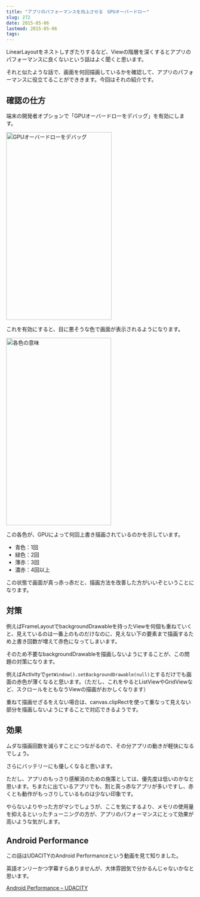 ```yaml
---
title: "アプリのパフォーマンスを向上させる　GPUオーバードロー"
slug: 272
date: 2015-05-06
lastmod: 2015-05-06
tags: 
---
```


LinearLayoutをネストしすぎたりするなど、Viewの階層を深くするとアプリのパフォーマンスに良くないという話はよく聞くと思います。

それと似たような話で、画面を何回描画しているかを確認して、アプリのパフォーマンスに役立てることができきます。今回はそれの紹介です。


## 確認の仕方


端末の開発者オプションで「GPUオーバードローをデバッグ」を有効にします。

<img src="https://android.gcreate.jp/wp-content/uploads/2015/05/114a331e0ace77db62f26ce5d7d6cacc.jpg" alt="GPUオーバードローをデバッグ" title="GPUオーバードローをデバッグ.jpg" border="0" width="282" height="501" />

これを有効にすると、目に悪そうな色で画面が表示されるようになります。

<img src="https://android.gcreate.jp/wp-content/uploads/2015/05/59476f59c441a8ad7c15b208cd40b20b.jpg" alt="各色の意味" title="各色の意味.jpg" border="0" width="281" height="500" />

この各色が、GPUによって何回上書き描画されているのかを示しています。

<ul>
<li>青色：1回</li>
<li>緑色：2回</li>
<li>薄赤：3回</li>
<li>濃赤：4回以上</li>
</ul>
この状態で画面が真っ赤っ赤だと、描画方法を改善した方がいいぞということになります。


## 対策


例えばFrameLayoutでbackgroundDrawableを持ったViewを何個も重ねていくと、見えているのは一番上のものだけなのに、見えない下の要素まで描画するため上書き回数が増えて赤色になってしまいます。

そのため不要なbackgroundDrawableを描画しないようにすることが、この問題の対策になります。

例えばActivityで`getWindow().setBackgroundDrawable(null)`とするだけでも画面の赤色が薄くなると思います。（ただし、これをやるとListViewやGridViewなど、スクロールをともなうViewの描画がおかしくなります）

重ねて描画せざるをえない場合は、canvas.clipRectを使って重なって見えない部分を描画しないようにすることで対応できるようです。


## 効果


ムダな描画回数を減らすことにつながるので、その分アプリの動きが軽快になるでしょう。

さらにバッテリーにも優しくなると思います。

ただし、アプリのもっさり感解消のための施策としては、優先度は低いのかなと思います。ちまたに出ているアプリでも、割と真っ赤なアプリが多いですし、赤くとも動作がもっさりしているものは少ない印象です。

やらないよりやった方がマシでしょうが、ここを気にするより、メモリの使用量を抑えるといったチューニングの方が、アプリのパフォーマンスにとって効果が高いような気がします。


## Android Performance


この話はUDACITYのAndroid Performanceという動画を見て知りました。

英語オンリーかつ字幕すらありませんが、大体雰囲気で分かるんじゃないかなと思います。

<a href="https://www.udacity.com/course/viewer#!/c-ud825/l-3753178711/m-3766928782">Android Performance &#8211; UDACITY</a>


  